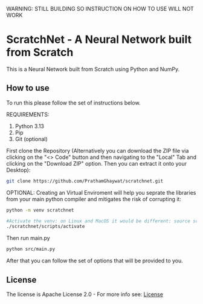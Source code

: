 WARNING: STILL BUILDING SO INSTRUCTION ON HOW TO USE WILL NOT WORK

# ScratchNet - A Neural Network built from Scratch

This is a Neural Network built from Scratch using Python and NumPy. 

## How to use

To run this please follow the set of instructions below.

REQUIREMENTS:
1. Python 3.13
2. Pip
3. Git (optional)

First clone the Repository (Alternatively you can download the ZIP file via clicking on the "<> Code" button and then navigating to the "Local" Tab and clicking on the "Download ZIP" option. Then you can extract it onto your Desktop):
```bash
git clone https://github.com/PrathamGhaywat/scratchnet.git
```

OPTIONAL: Creating an Virtual Enviroment will help you seprate the libraries from your main python compiler and mitigates the risk of corrupting it:

```bash
python -m venv scratchnet

#Activate the venv: on Linux and MacOS it would be different: source scratchnet/bin/activate
./scratchnet/scripts/activate
```

Then run main.py

```bash
python src/main.py
```

After that you can follow the set of options that will be provided to you.

## License

The license is Apache License 2.0 - For more info see: [License](LICENSE.md)


